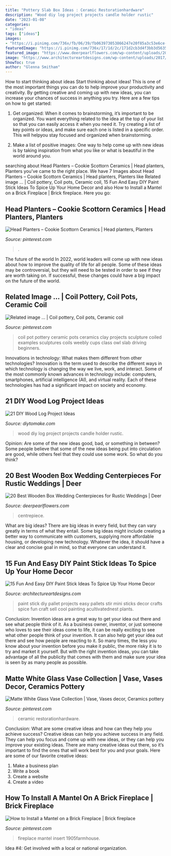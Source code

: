 ```yaml
---
title: "Pottery Slab Box Ideas : Ceramic Restorationhardware"
description: "Wood diy log project projects candle holder rustic"
date: "2023-01-08"
categories:
- "ideas"
tags: ["ideas"]
images:
- "https://i.pinimg.com/736x/fb/06/39/fb063973053866247e20f85a3c53e6ce--catalog-glass-vase.jpg"
featuredImage: "https://i.pinimg.com/736x/17/1d/2c/171d2cb3d4f3bb3d56355c72313fa8f3.jpg"
featured_image: "https://www.deerpearlflowers.com/wp-content/uploads/2015/07/Rustic-Wedding-Centrepiece.jpg"
image: "https://www.architectureartdesigns.com/wp-content/uploads/2017/01/15-Fun-And-Easy-DIY-Paint-Stick-Ideas-To-Spice-Up-Your-Home-Decor-4.jpg"
ShowToc: true
author: "Glenna Smitham"
---
```



How to start thinking about ideas
Start thinking about ideas! This is one of the most important things you can do to help improve your productivity and creativity. By getting creative and coming up with new ideas, you can increase your chances of success in anything you try. Here are a few tips on how to get started:
1. Get organized: When it comes to brainstorming, it’s important to be organized. You want everything related to the idea at the top of your list so that you can easily access it when you need it. Try creating a list of key points or ideas, and make sure each one is listed in a specific order. This will helpyou stay focused and organized when brainstorming.

2. Make a list of positive images: One way to help come up with new ideas is by taking inspiration from what you like or what is beautiful in the world around you.

	

		
searching about Head Planters – Cookie Scottorn Ceramics | Head planters, Planters you've came to the right place. We have 7 Images about Head Planters – Cookie Scottorn Ceramics | Head planters, Planters like Related image … | Coil pottery, Coil pots, Ceramic coil, 15 Fun And Easy DIY Paint Stick Ideas To Spice Up Your Home Decor and also How to Install a Mantel on a Brick Fireplace | Brick fireplace. Here you go:
		
    
## Head Planters – Cookie Scottorn Ceramics | Head Planters, Planters

<img loading=lazy src="https://i.pinimg.com/736x/c3/80/9b/c3809bd649a291263944bf98795c8e90.jpg" onerror="this.onerror=null;this.src='https://tse1.mm.bing.net/th?id=OIP.Y3_Ks9OBAE7fsUMAwq4BLgHaLZ&amp;pid=15.1';" alt="Head Planters – Cookie Scottorn Ceramics | Head planters, Planters">

_Source: pinterest.com_

>. 

	

The future of the world
In 2022, world leaders will come up with new ideas about how to improve the quality of life for all people. Some of these ideas may be controversial, but they will need to be tested in order to see if they are worth taking on. If successful, these changes could have a big impact on the future of the world.

    
## Related Image … | Coil Pottery, Coil Pots, Ceramic Coil

<img loading=lazy src="https://i.pinimg.com/736x/3b/c6/6c/3bc66c40acb067b84464fc5c766611ad--ceramic-pottery-pottery-coil.jpg" onerror="this.onerror=null;this.src='https://tse1.mm.bing.net/th?id=OIP.Q_bBWVSJTOydOibiRGaBMgHaJ4&amp;pid=15.1';" alt="Related image … | Coil pottery, Coil pots, Ceramic coil">

_Source: pinterest.com_

>coil pot pottery ceramic pots ceramics clay projects sculpture coiled examples sculptures coils weebly cups class owl slab driving beginners. 

	

Innovations in technology: What makes them different from other technologies?
Innovation is the term used to describe the different ways in which technology is changing the way we live, work, and interact. Some of the most commonly known advances in technology include: computers, smartphones, artificial intelligence (AI), and virtual reality. Each of these technologies has had a significant impact on society and economy.

    
## 21 DIY Wood Log Project Ideas

<img loading=lazy src="https://www.diytomake.com/wp-content/uploads/2016/03/rustic-wood-projects.jpg" onerror="this.onerror=null;this.src='https://tse2.mm.bing.net/th?id=OIP.rmzscWDOaN3tHfXSHtxWywHaJ3&amp;pid=15.1';" alt="21 DIY Wood Log Project Ideas">

_Source: diytomake.com_

>wood diy log project projects candle holder rustic. 

	

Opinion: Are some of the new ideas good, bad, or something in between?
Some people believe that some of the new ideas being put into circulation are good, while others feel that they could use some work. So what do you think?

    
## 20 Best Wooden Box Wedding Centerpieces For Rustic Weddings | Deer

<img loading=lazy src="https://www.deerpearlflowers.com/wp-content/uploads/2015/07/Rustic-Wedding-Centrepiece.jpg" onerror="this.onerror=null;this.src='https://tse3.mm.bing.net/th?id=OIP.2P4yMkCYIlY8Lj8VooSQVgHaJ3&amp;pid=15.1';" alt="20 Best Wooden Box Wedding Centerpieces for Rustic Weddings | Deer">

_Source: deerpearlflowers.com_

>centrepiece. 

	

What are big ideas?
There are big ideas in every field, but they can vary greatly in terms of what they entail. Some big ideas might include creating a better way to communicate with customers, supplying more affordable housing, or developing new technology. Whatever the idea, it should have a clear and concise goal in mind, so that everyone can understand it.

    
## 15 Fun And Easy DIY Paint Stick Ideas To Spice Up Your Home Decor

<img loading=lazy src="https://www.architectureartdesigns.com/wp-content/uploads/2017/01/15-Fun-And-Easy-DIY-Paint-Stick-Ideas-To-Spice-Up-Your-Home-Decor-4.jpg" onerror="this.onerror=null;this.src='https://tse4.mm.bing.net/th?id=OIP.i7MPCoHgVKhpGXRU8G1hFQHaLg&amp;pid=15.1';" alt="15 Fun And Easy DIY Paint Stick Ideas To Spice Up Your Home Decor">

_Source: architectureartdesigns.com_

>paint stick diy pallet projects easy pallets stir mini sticks decor crafts spice fun craft sell cool painting acultivatednest plants. 

	

Conclusion: Invention ideas are a great way to get your idea out there and see what people think of it.
As a business owner, inventor, or just someone who loves to see their ideas come to life, it can be really exciting to see what other people think of your invention. It can also help get your idea out there and see how people are reacting to it. So many times, the less you know about your invention before you make it public, the more risky it is to try and market it yourself. But with the right invention ideas, you can take advantage of all the publicity that comes with them and make sure your idea is seen by as many people as possible.

    
## Matte White Glass Vase Collection | Vase, Vases Decor, Ceramics Pottery

<img loading=lazy src="https://i.pinimg.com/736x/fb/06/39/fb063973053866247e20f85a3c53e6ce--catalog-glass-vase.jpg" onerror="this.onerror=null;this.src='https://tse4.mm.bing.net/th?id=OIP.Ksbeysq_GTVWuU3V7JDHkgHaHO&amp;pid=15.1';" alt="Matte White Glass Vase Collection | Vase, Vases decor, Ceramics pottery">

_Source: pinterest.com_

>ceramic restorationhardware. 

	

Conclusion: What are some creative ideas and how can they help you achieve success?
Creative ideas can help you achieve success in any field. They can help you focus and come up with new ideas, or they can help you improve your existing ideas. There are many creative ideas out there, so it’s important to find the ones that will work best for you and your goals. Here are some of our favorite creative ideas: 
1. Make a business plan 
2. Write a book 
3. Create a website 
4. Create a video 

    
## How To Install A Mantel On A Brick Fireplace | Brick Fireplace

<img loading=lazy src="https://i.pinimg.com/736x/17/1d/2c/171d2cb3d4f3bb3d56355c72313fa8f3.jpg" onerror="this.onerror=null;this.src='https://tse3.mm.bing.net/th?id=OIP.RprICX-WrXrnjXhOktH9MAHaLH&amp;pid=15.1';" alt="How to Install a Mantel on a Brick Fireplace | Brick fireplace">

_Source: pinterest.com_

>fireplace mantel insert 1905farmhouse. 

	

Idea #4: Get involved with a local or national organization.
 

